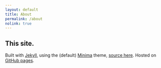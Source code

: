 ```yaml
---
layout: default
title: About
permalink: /about
nolink: true
---
```


## This site.

Built with [Jekyll](https://jekyllrb.com/), using the (default) [Minima](https://github.com/jekyll/minima) theme, [source here](https://github.com/sradc/sradc.github.io). Hosted on [GitHub pages](https://pages.github.com/).

